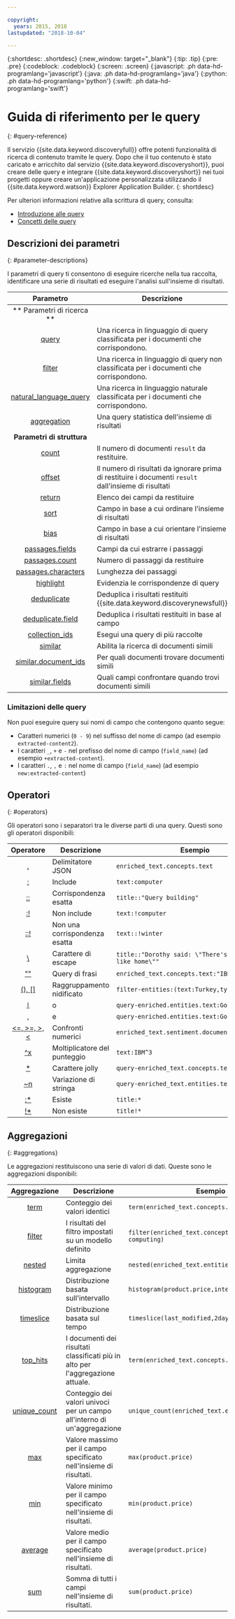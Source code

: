 ```yaml
---

copyright:
  years: 2015, 2018
lastupdated: "2018-10-04"

---
```


{:shortdesc: .shortdesc}
{:new_window: target="_blank"}
{:tip: .tip}
{:pre: .pre}
{:codeblock: .codeblock}
{:screen: .screen}
{:javascript: .ph data-hd-programlang='javascript'}
{:java: .ph data-hd-programlang='java'}
{:python: .ph data-hd-programlang='python'}
{:swift: .ph data-hd-programlang='swift'}

# Guida di riferimento per le query
{: #query-reference}

Il servizio {{site.data.keyword.discoveryfull}} offre potenti funzionalità di ricerca di contenuto tramite le query. Dopo che il tuo contenuto è stato caricato e arricchito dal servizio {{site.data.keyword.discoveryshort}}, puoi creare delle query e integrare {{site.data.keyword.discoveryshort}} nei tuoi progetti oppure creare un'applicazione personalizzata utilizzando il {{site.data.keyword.watson}} Explorer Application Builder.
{: shortdesc}

Per ulteriori informazioni relative alla scrittura di query, consulta:
- [Introduzione alle query](/docs/services/discovery/getting-started-query.html)
- [Concetti delle query](/docs/services/discovery/using.html)

## Descrizioni dei parametri
{: #parameter-descriptions}

I parametri di query ti consentono di eseguire ricerche nella tua raccolta, identificare una serie di risultati ed eseguire l'analisi sull'insieme di risultati.


| Parametro | Descrizione | Esempio |
|:-------------------:|------------------------------------------------------------|--------------------------------|
|** Parametri di ricerca **|  |  |
| [query](/docs/services/discovery/query-parameters.html#query) | Una ricerca in linguaggio di query classificata per i documenti che corrispondono. | `query=bees` |
| [filter](/docs/services/discovery/query-parameters.html#filter) | Una ricerca in linguaggio di query non classificata per i documenti che corrispondono. | `filter=bees` |
| [natural_language_query](/docs/services/discovery/query-parameters.html#nlq) | Una ricerca in linguaggio naturale classificata per i documenti che corrispondono. | `natural_language_query="How do bees fly"` |
| [aggregation](/docs/services/discovery/query-parameters.html#aggregation) | Una query statistica dell'insieme di risultati | `aggregation=term(enriched_text.entities.type)` |
| **Parametri di struttura** | | |
| [count](/docs/services/discovery/query-parameters.html#count) | Il numero di documenti `result` da restituire. | `count=15` |
| [offset](/docs/services/discovery/query-parameters.html#offset) | Il numero di risultati da ignorare prima di restituire i documenti `result` dall'insieme di risultati | `offset=100` |
| [return](/docs/services/discovery/query-parameters.html#return) | Elenco dei campi da restituire | `return=title,url` |
| [sort](/docs/services/discovery/query-parameters.html#sort) | Campo in base a cui ordinare l'insieme di risultati | `sort=enriched_text.sentiment.document.score` |
| [bias](/docs/services/discovery/query-parameters.html#bias) | Campo in base a cui orientare l'insieme di risultati | `bias=publication_date` |
| [passages.fields](/docs/services/discovery/query-parameters.html#passages_fields) | Campi da cui estrarre i passaggi | `passages=true&passages.fields=text,abstract,conclusion` |
| [passages.count](/docs/services/discovery/query-parameters.html#passages_count) | Numero di passaggi da restituire | `passages=true&passages.count=6` |
| [passages.characters](/docs/services/discovery/query-parameters.html#passages_characters) | Lunghezza dei passaggi | `passages=true&passages.characters=144` |
| [highlight](/docs/services/discovery/query-parameters.html#highlight) | Evidenzia le corrispondenze di query | `highlight=true` |
| [deduplicate](/docs/services/discovery/query-parameters.html#deduplicate) | Deduplica i risultati restituiti {{site.data.keyword.discoverynewsfull}} | `deduplicate=true` |
| [deduplicate.field](/docs/services/discovery/query-parameters.html#deduplicate_field) | Deduplica i risultati restituiti in base al campo | `deduplicate.field=title` |
| [collection_ids](/docs/services/discovery/query-parameters.html#collection_ids) | Esegui una query di più raccolte | `collection_ids={1},{2},{3}` |
| [similar](/docs/services/discovery/query-parameters.html#similar) | Abilita la ricerca di documenti simili | `similar=true` |
| [similar.document_ids](/docs/services/discovery/query-parameters.html#similar_document_ids) | Per quali documenti trovare documenti simili | `similar.document_ids={id1},{id2}` |
| [similar.fields](/docs/services/discovery/query-parameters.html#similar_fields) | Quali campi confrontare quando trovi documenti simili | `similar.fields=text,title` |

### Limitazioni delle query

Non puoi eseguire query sui nomi di campo che contengono quanto segue:
- Caratteri numerici (`0 - 9`) nel suffisso del nome di campo (ad esempio `extracted-content2`).
- I caratteri `_`, `+` e `-` nel prefisso del nome di campo (`field_name`) (ad esempio `+extracted-content`).
- I caratteri `.`, `,` e `:` nel nome di campo (`field_name`) (ad esempio `new:extracted-content`)

## Operatori
{: #operators}

Gli operatori sono i separatori tra le diverse parti di una query. Questi sono gli operatori disponibili:

| Operatore | Descrizione | Esempio |
|:-------------------:|------------------------------------------------------------|--------------------------------|
| [.](/docs/services/discovery/query-operators.html#delimiter) | Delimitatore JSON | `enriched_text.concepts.text` |
| [:](/docs/services/discovery/query-operators.html#includes) | Include | `text:computer` |
| [::](/docs/services/discovery/query-operators.html#match) | Corrispondenza esatta | `title::"Query building"` |
| [:!](/docs/services/discovery/query-operators.html#notinclude) | Non include | `text:!computer` |
| [::!](/docs/services/discovery/query-operators.html#notamatch) | Non una corrispondenza esatta | `text::!winter` |
| [\\](/docs/services/discovery/query-operators.html#escape) | Carattere di escape | `title::"Dorothy said: \"There's no place like home\""` |
| [""](/docs/services/discovery/query-operators.html#phrase) | Query di frasi | `enriched_text.concepts.text:"IBM Watson"` |
| [(), \[\]](/docs/services/discovery/query-operators.html#nestedquery) | Raggruppamento nidificato | `filter-entities:(text:Turkey,type:Location)` |
| [<code>&#124;</code>](/docs/services/discovery/query-operators.html#or) | o | <code>query-enriched.entities.text:Google&#124;IBM</code> |
| [,](/docs/services/discovery/query-operators.html#and) | e | `query-enriched.entities.text:Google,IBM` |
| [<=, >=, >, <](/docs/services/discovery/query-operators.html#comparisons) | Confronti numerici |  `enriched_text.sentiment.document.score>0.679`     |
| [^x](/docs/services/discovery/query-operators.html#multiplier) | Moltiplicatore del punteggio | `text:IBM^3` |
| [*](/docs/services/discovery/query-operators.html#wildcard) | Carattere jolly | `query-enriched_text.concepts.text:pre*` |
| [~n](/docs/services/discovery/query-operators.html#variation) | Variazione di stringa | `query-enriched_text.entities.text:cat~1` |
| [:*](/docs/services/discovery/query-operators.html#exists) | Esiste | `title:*` |
| [!*](/docs/services/discovery/query-operators.html#dnexist) | Non esiste | `title!*` |

## Aggregazioni
{: #aggregations}

Le aggregazioni restituiscono una serie di valori di dati. Queste sono le aggregazioni disponibili:

| Aggregazione | Descrizione | Esempio |
|:-------------------:|------------------------------------------------------------|--------------------------------|
| [term](/docs/services/discovery/query-aggregations.html#term) | Conteggio dei valori identici | `term(enriched_text.concepts.text,count:10)` |
| [filter](/docs/services/discovery/query-aggregations.html#filter) | I risultati del filtro impostati su un modello definito | `filter(enriched_text.concepts.text:cloud computing)`
| [nested](/docs/services/discovery/query-aggregations.html#nested) | Limita aggregazione | `nested(enriched_text.entities)` |
| [histogram](/docs/services/discovery/query-aggregations.html#histogram) | Distribuzione basata sull'intervallo | `histogram(product.price,interval:1)` |
| [timeslice](/docs/services/discovery/query-aggregations.html#timeslice) | Distribuzione basata sul tempo| `timeslice(last_modified,2day,America/New York)` |
| [top_hits](/docs/services/discovery/query-aggregations.html#top_hits) | I documenti dei risultati classificati più in alto per l'aggregazione attuale. | `term(enriched_text.concepts.text).top_hits(10)` |
| [unique_count](/docs/services/discovery/query-aggregations.html#unique_count) | Conteggio dei valori univoci per un campo all'interno di un'aggregazione | `unique_count(enriched_text.entities.type)` |
| [max](/docs/services/discovery/query-aggregations.html#max) | Valore massimo per il campo specificato nell'insieme di risultati.| `max(product.price)` |
| [min](/docs/services/discovery/query-aggregations.html#min) | Valore minimo per il campo specificato nell'insieme di risultati. | `min(product.price)` |
| [average](/docs/services/discovery/query-aggregations.html#average) |Valore medio per il campo specificato nell'insieme di risultati. | `average(product.price)` |
| [sum](/docs/services/discovery/query-aggregations.html#sum) | Somma di tutti i campi nell'insieme di risultati. | `sum(product.price)` |
